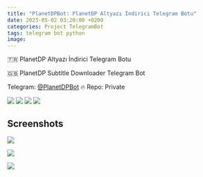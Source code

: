 ```yaml
---
title: "PlanetDPBot: PlanetDP Altyazı İndirici Telegram Botu"
date: 2023-05-02 03:20:00 +0200
categories: Project TelegramBot
tags: telegram bot python
image: 
---
```


🇹🇷 PlanetDP Altyazı İndirici Telegram Botu

🇬🇧 PlanetDP Subtitle Downloader Telegram Bot

Telegram: [@PlanetDPBot](https://t.me/PlanetDPBot) 🔥 Repo: Private

[![](https://img.shields.io/twitter/follow/huzunluartemis?&label=twitter&color=blue&style=flat&logo=twitter)](https://twitter.com/HuzunluArtemis)
[![](https://img.shields.io/badge/telegram-up-blue?style=for-the-badge&logo=telegram&logoColor=blue&style=flat)](https://t.me/HuzunluArtemis)
[![](https://img.shields.io/endpoint?style=flat&url=https%3A%2F%2Frunkit.io%2Fdamiankrawczyk%2Ftelegram-badge%2Fbranches%2Fmaster%3Furl%3Dhttps%3A%2F%2Ft.me/HuzunluArtemis)](https://t.me/HuzunluArtemis)
[![](https://img.shields.io/badge/artemis.pages-.dev-blue?style=flat&logo=devdotto&style=flat)](https://artemis.pages.dev/)

## Screenshots

![](https://i.ibb.co/0QV42bh/235742854-9ae95bff-b797-48cb-9997-6dab065301b1.png)

![](https://i.ibb.co/nsFynz3/235743144-22cb6ca8-55ae-453a-8c11-b6aa8fde476b.png)

![](https://i.ibb.co/Qj0Vwbc/235743285-e8aef399-828c-4bf5-88f9-e797e9ff09e5.png)